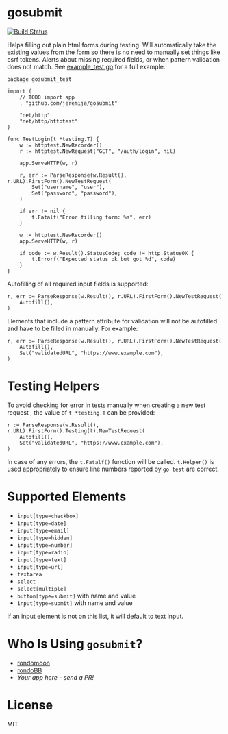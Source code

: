# gosubmit

[![Build Status](https://travis-ci.com/jeremija/gosubmit.svg?branch=master)](https://travis-ci.com/jeremija/gosubmit)

Helps filling out plain html forms during testing. Will automatically take the
existing values from the form so there is no need to manually set things like
csrf tokens. Alerts about missing required fields, or when pattern validation
does not match. See [example_test.go](example_test.go) for a full example.

```golang
package gosubmit_test

import (
	// TODO import app
	. "github.com/jeremija/gosubmit"

	"net/http"
	"net/http/httptest"
)

func TestLogin(t *testing.T) {
	w := httptest.NewRecorder()
	r := httptest.NewRequest("GET", "/auth/login", nil)

	app.ServeHTTP(w, r)

	r, err := ParseResponse(w.Result(), r.URL).FirstForm().NewTestRequest(
		Set("username", "user"),
		Set("password", "password"),
	)

	if err != nil {
		t.Fatalf("Error filling form: %s", err)
	}

	w := httptest.NewRecorder()
	app.ServeHTTP(w, r)

	if code := w.Result().StatusCode; code != http.StatusOK {
		t.Errorf("Expected status ok but got %d", code)
	}
}
```

Autofilling of all required input fields is supported:

```golang
r, err := ParseResponse(w.Result(), r.URL).FirstForm().NewTestRequest(
	Autofill(),
)
```

Elements that include a pattern attribute for validation will not be autofilled
and have to be filled in manually. For example:

```golang
r, err := ParseResponse(w.Result(), r.URL).FirstForm().NewTestRequest(
	Autofill(),
	Set("validatedURL", "https://www.example.com"),
)
```

# Testing Helpers

To avoid checking for error in tests manually when creating a new test request
, the value of `t *testing.T` can be provided:

```golang
r := ParseResponse(w.Result(), r.URL).FirstForm().Testing(t).NewTestRequest(
	Autofill(),
	Set("validatedURL", "https://www.example.com"),
)
```

In case of any errors, the `t.Fatalf()` function will be called. `t.Helper()`
is used appropriately to ensure line numbers reported by `go test` are correct.

# Supported Elements

- `input[type=checkbox]`
- `input[type=date]`
- `input[type=email]`
- `input[type=hidden]`
- `input[type=number]`
- `input[type=radio]`
- `input[type=text]`
- `input[type=url]`
- `textarea`
- `select`
- `select[multiple]`
- `button[type=submit]` with name and value
- `input[type=submit]` with name and value

If an input element is not on this list, it will default to text input.

# Who Is Using `gosubmit`?

- [rondomoon](https://rondomoon.com)
- [rondoBB](https://bb.rondo.dev)
- _Your app here - send a PR!_

# License

MIT
